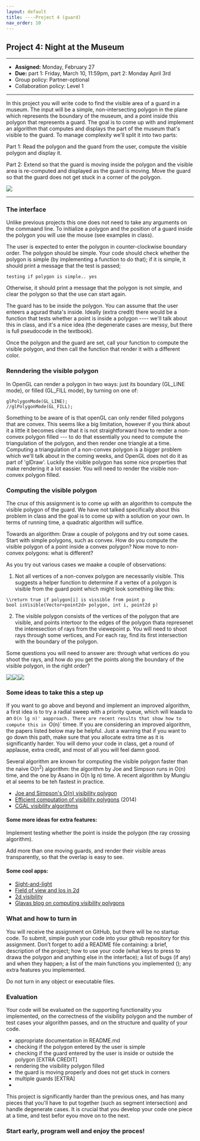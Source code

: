 ```yaml
---
layout: default 
title: ----Project 4 (guard)
nav_order: 10
---
```




## Project 4:  Night at the Museum 


*** 
* __Assigned:__ Monday, February 27
* __Due:__ part 1: Friday, March 10, 11:59pm, part 2: Monday April 3rd 
* Group policy: Partner-optional 
* Collaboration policy: Level 1

***

In this project you will write code to find the visible area of a guard in a museum. The input will be  a simple, non-intersecting polygon in the plane which represents the boundary of the museum,  and   a point inside this polygon that represents a guard. The goal  is to come up with and implement an algorithm that computes and displays the part of the museum that's visible to the guard. To manage complexity we'll split it into two parts:

Part 1:  Read the polygon and the guard from the user, compute the visible polygon and display it.

Part 2: Extend so that the guard is moving inside the polygon and the visible area is re-computed and displayed as the guard is moving. Move the guard so  that the guard does not get stuck in a corner of the polygon.

![](guard0.png)

***

### The interface

Unlike previous projects this one does not need to take any arguments on the commaand line. To initialize a polygon and the position of a guard inside the polygon you will use the mouse (see examples in class). 

The user is expected to enter the polygon in counter-clockwise boundary order. The polygon should be simple. Your code should check whether the polygon is simple (by implementing a function to do that); if it is simple, it should print a message that the test is passed;

```
testing if polygon is simple.. yes
```
 Otherwise, it should print a message that the polygon is not simple, and clear the polygon so that the use can start again. 
 
 

The guard has to be inside the polygon. You can assume that the user enteers a agurad thata's inside.   Ideally (extra credit) there would be a function that tests whether a point is inside a polygon ---- we'll talk about this in class, and it's a nice idea (the degenerate cases are messy, but there is full pseudocode in the textbook).

Once the polygon and the guard are set, call your function to compute  the visible polygon, and then call the function that render it with a different color. 


### Renndering the visible polygon 

In  OpenGL can render a polygon in two ways: just its boundary (GL_LINE mode), or filled (GL_FILL mode), by turning on one of:

```
glPolygonMode(GL_LINE);
//glPolygonMode(GL_FILL);
```

Something to be aware of is that openGL can only render filled polygons that are convex. This seems like a big limitation, however if you think about it a little it becomes clear that it is not straightforward how to render a non-convex polygon filled --- to do that essentially you need to compute the triangulation of the polygon, and then render one triangle at a time. Computing a triangulation of a non-convex polygon is a bigger problem which we'll talk about in the coming weeks, and OpenGL does not do it  as part of 'glDraw'.  Luckily the visible polygon has some nice properties that make rendering it a lot eassier.   You will need to render the visible non-convex polygon filled.



### Computing the visible polygon

The crux of this assignment is to come up with an algorithm to compute the visible polygon of the guard. We have not talked specifically about this problem in class and the goal  is to come up with a solution on your own. In terms of running time, a quadratic algorithm will suffice. 


Towards an algorithm:  Draw a couple of polygons and try out some cases.  Start with simple polygons, such as convex.   How do you compute the visible polygon of a point inside a convex polygon? Now move to non-convex polygons: what is different? 

As you try out various cases we maake a couple of observations: 

1. Not all vertices of a non-convex polygon are necessarily visible. This suggests a helper function to determine if a vertex of a polygon is visible from the guard point which might look something like this:   

```
\\return true if polygon[i] is vissible from point p
bool isVisible(Vector<point2d> polygon, int i, point2d p) 
```

2. The visible polygon consists of  the vertices of the polygon that are visible, and points intertoor to the edges of the polygon thata represenet the interesection of rays from the viewepoint p.  You will need to shoot rays through some vertices, and For each ray, find its first intersection with the boundary of the polygon.

Some questions you will need to answer are:  through what vertices do you shoot the rays, and how do you get the points along the boundary of the visible polygon, in the right order? 

![](guard4.png)![](guard5.png)![](guard6.png)[](guard7.png)


### Some ideas to take this a step up 

If you want to go above and beyond and implement an improved algorithm, a first idea is to try a radial sweep with a priority queue, which will leaada to an `O(n lg n)' aapproach. There are recent results that show how to compute this in `O(n)` timee. If you are considering an improved algorithm, the papers listed below may be helpful.  Just a warning that if you want to go down this path, make sure that you allocate  extra time as it is significantly harder. You will demo your code in class, get a round of applause, extra credit, and most of all you will feel damn good.   


Several algorithm are known for computing the visible polygon faster
than the naive O(n<sup>2</sup>) algorithm: the algorithm by  Joe and
Simpson runs in O(n) time, and the one by Asano in O(n lg n) time. A
recent algorithm by Mungiu et al seems to be teh fastest in practice. 

<ul>
  <li><a
  href="http://cs.smith.edu/~jorourke/books/ArtGalleryTheorems/Art_Gallery_Chapter_8.pdf">Joe
  and Simpson's O(n) visibility polygon</a>
											  
  <li><a href="https://arxiv.org/pdf/1403.3905v1.pdf">Efficient
  computation  of visibility polygons</a> (2014)
  <li><a href="https://doc.cgal.org/latest/Visibility_2/index.html#Chapter_2D_Visibility_Computation">CGAL
  visibility algorithms</a>
  
</ul>

#### Some more ideas for extra features: 

Implement testing whether the point is inside the polygon (the ray crossing algorithm). 

Add more than one moving guards, and render their visible areas transparently, so that the overlap is easy to see.



#### Some cool apps: 
<ul>
<li><a href="http://ncase.me/sight-and-light/">Sight-and-light</a> 

  <li><a href="https://legends2k.github.io/2d-fov/">Field of view and los in 2d</a>
  
  
  <li><a href="http://www.redblobgames.com/articles/visibility/">2d
  visibility</a>

  <li><a
  href="https://davidglavas.me/computing-visibility-polygons/">Glavas
  blog on computing visibility polygons</a>

</ul>


### What and how to turn in
You will receive the assignment on GitHub, but there will be no startup code. To submit, simple push your code into your github repository for this assignment. Don’t forget to add a README file containing:  a brief, description of the project; how to use your code (what keys to press to drawa the polygon and anything else in the interface); a list of bugs (if any) and when they happen;  a list of the main functions you implemented (); any extra features you implemented. 

Do not turn in any object or executable files.

### Evaluation

Your code will be evaluated on the supporting functionality you implemented, on the correctness of the visibility polygon and the number of test cases your algorithm passes,  and on the structure and quality of your code. 
- appropriate documentation in README.md  
- checking if the polygon entered by the user is simple 
- checking if the guard entered by the user is inside or outside the polygon [EXTRA CREDIT]
- rendering the visibility polygon filled 
- the guard is moving properly and  does not get stuck in corners 
- multiple guards [EXTRA]
- 




This project is significantly harder than the previous ones, and has many pieces that you'll have to put together (such as segment intersection) and handle degenerate cases. It is crucial that you develop your code one piece at a time, and test befor eyou move on to the next.  

### Start early, program well and enjoy the proces!

